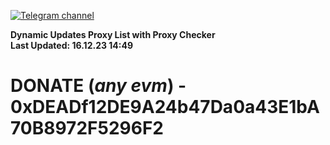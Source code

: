 [![Telegram channel](https://img.shields.io/endpoint?url=https://runkit.io/damiankrawczyk/telegram-badge/branches/master?url=https://t.me/n4z4v0d)](https://t.me/n4z4v0d) 

**Dynamic Updates Proxy List with Proxy Checker**  
**Last Updated: 16.12.23 14:49**

# DONATE (_any evm_) - 0xDEADf12DE9A24b47Da0a43E1bA70B8972F5296F2
